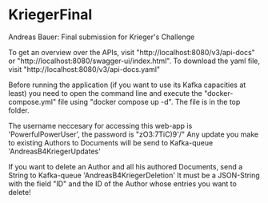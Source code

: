 # KriegerFinal
Andreas Bauer: Final submission for Krieger's Challenge

To get an overview over the APIs, visit "http://localhost:8080/v3/api-docs" or "http://localhost:8080/swagger-ui/index.html".
To download the yaml file, visit "http://localhost:8080/v3/api-docs.yaml"
	
Before running the application (if you want to use its Kafka capacities at least) you need to open the command line and 
execute the "docker-compose.yml" file using "docker compose up -d". The file is in the top folder.
	
The username neccesary for accessing this web-app is 'PowerfulPowerUser', the password is "zO3:7TiC)9'/"
Any update you make to existing Authors to Documents will be send to Kafka-queue 'AndreasB4KriegerUpdates'

If you want to delete an Author and all his authored Documents, send a String to Kafka-queue 'AndreasB4KriegerDeletion'
It must be a JSON-String with the field "ID" and the ID of the Author whose entries you want to delete!

